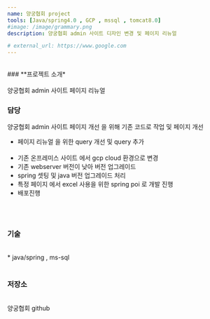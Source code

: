 ```yaml
---
name: 양궁협회 project
tools: [Java/spring4.0 , GCP , mssql , tomcat8.0]
#image: /image/grammary.png
description: 양궁협회 admin 사이트 디자인 변경 및 페이지 리뉴얼

# external_url: https://www.google.com
---
```


<br>
### **프로젝트 소개*

<br>
<br>
양궁협회 admin 사이트 페이지 리뉴얼

<br>

### 담당

양궁협회 admin 사이트 페이지 개선 을 위해 기존 코드로 작업 및 페이지 개선<br>

* 페이지 리뉴얼 을 위한 query 개선 및 query 추가<br><br>
* 기존 온프레미스 사이트 에서 gcp cloud 환경으로 변경<br>
* 기존 webserver 버전이 낮아 버전 업그레이드<br>
* spring 셋팅 및 java 버전 업그레이드 처리<br>
* 특정 페이지 에서 excel 사용을 위한 spring poi 로 개발 진행<br>
* 배포진행<br>



<br>
<br>

### 기술
<br>
* java/spring , ms-sql
<br>
<br>

### 저장소
<br>양궁협회 github 
